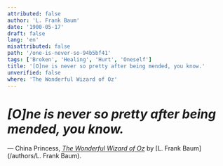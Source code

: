 ```yaml
---
attributed: false
author: 'L. Frank Baum'
date: '1900-05-17'
draft: false
lang: 'en'
misattributed: false
path: '/one-is-never-so-94b5bf41'
tags: ['Broken', 'Healing', 'Hurt', 'Oneself']
title: '[O]ne is never so pretty after being mended, you know.'
unverified: false
where: 'The Wonderful Wizard of Oz'
---
```


# *[O]ne is never so pretty after being mended, you know.*

&mdash; China Princess, <cite><abbr title="ISBN-13: 9780140621679">The Wonderful Wizard of Oz</abbr></cite> by 
[L. Frank Baum](/authors/L. Frank Baum).